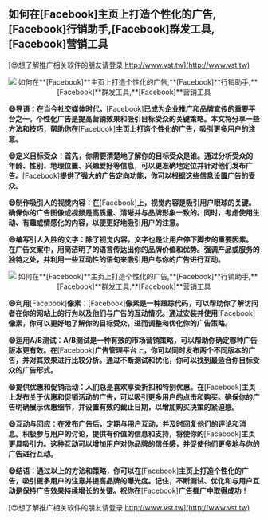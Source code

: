 ## **如何在**[Facebook]**主页上打造个性化的广告,**[Facebook]**行销助手,**[Facebook]**群发工具,**[Facebook]**营销工具**

[😍想了解推广相关软件的朋友请登录 http://www.vst.tw](http://www.vst.tw)

 <center><img src="https://vst.tw/MP4/tuiguang/png/5.png" alt="如何在**[Facebook]**主页上打造个性化的广告,**[Facebook]**行销助手,**[Facebook]**群发工具,**[Facebook]**营销工具"></center>

**😄导语：在当今社交媒体时代，**[Facebook]**已成为企业推广和品牌宣传的重要平台之一。个性化广告是提高营销效果和吸引目标受众的关键策略。本文将分享一些方法和技巧，帮助你在**[Facebook]**主页上打造个性化的广告，吸引更多用户的注意。**

**😄定义目标受众：首先，你需要清楚地了解你的目标受众是谁。通过分析受众的年龄、性别、地理位置、兴趣爱好等信息，可以更准确地定位并针对他们发布广告。**[Facebook]**提供了强大的广告定向功能，你可以根据这些信息设置广告的受众。**

**😄制作吸引人的视觉内容：在**[Facebook]**上，视觉内容是吸引用户眼球的关键。确保你的广告图像或视频是高质量、清晰并与品牌形象一致的。同时，考虑使用生动、有趣或情感化的内容，以便更好地吸引用户的注意。**

**😄编写引人入胜的文字：除了视觉内容，文字也是让用户停下脚步的重要因素。在广告文案中，用简洁明了的语言传达出你的品牌价值和优势。强调产品或服务的独特之处，并利用一些互动性的语句来吸引用户与你的广告进行互动。**

 <center><img src="https://vst.tw/MP4/tuiguang/png/7.png" alt="如何在**[Facebook]**主页上打造个性化的广告,**[Facebook]**行销助手,**[Facebook]**群发工具,**[Facebook]**营销工具"></center>

**😄利用**[Facebook]**像素：**[Facebook]**像素是一种跟踪代码，可以帮助你了解访问者在你的网站上的行为以及他们与广告的互动情况。通过安装并使用**[Facebook]**像素，你可以更好地了解你的目标受众，进而调整和优化你的广告策略。**

**😄运用A/B测试：A/B测试是一种有效的市场营销策略，可以帮助你确定哪种广告版本更有效。在**[Facebook]**广告管理平台上，你可以同时发布两个不同版本的广告，并对其效果进行比较分析。通过不断测试和优化，你可以找到最适合你目标受众的广告形式。**

**😄提供优惠和促销活动：人们总是喜欢享受折扣和特别优惠。在**[Facebook]**主页上发布关于优惠和促销活动的广告，可以吸引更多用户的点击和购买。确保你的广告明确展示优惠细节，并设置有效的截止日期，以增加购买决策的紧迫感。**

**😄互动与回应：在发布广告后，定期与用户互动，并及时回复他们的评论和消息。积极参与用户的讨论，提供有价值的信息和支持，将使你的**[Facebook]**主页更具吸引力。这种互动可以增加用户对你品牌的信任感，并促使他们更多地与你的广告进行互动。**

**😄结语：通过以上的方法和策略，你可以在**[Facebook]**主页上打造个性化的广告，吸引更多用户的注意并提高品牌的曝光度。记住，不断测试、优化和与用户互动是保持广告效果持续增长的关键。祝你在**[Facebook]**广告推广中取得成功！**

[😍想了解推广相关软件的朋友请登录 http://www.vst.tw](http://www.vst.tw)




